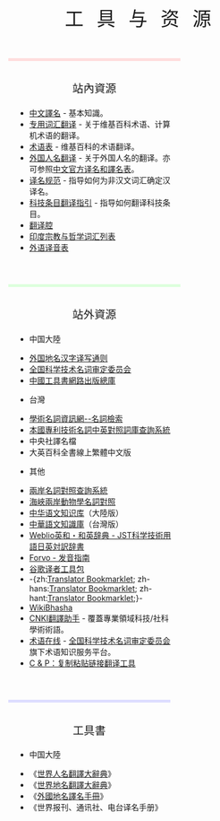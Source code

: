 <div style="width: 100%; margin-top: 10vh; height: fit-content;">

<div style="text-align: center; font-size: 240%; letter-spacing: 0.7em; margin-left: 0.35em;">

工具与资源

</div>

</div>

<div style="font-weight: initial; max-width: 72em; margin: 20px auto 0 auto;">

<div style="float:left; max-width: 20em; margin: 1em; padding: 1em; border-top: 5px solid #fdd;">

<div style="font-size: 140%; text-align: center; margin-bottom: 1em;">

站內資源

</div>

  - [中文譯名](https://zh.wikipedia.org/wiki/中文譯名 "wikilink") - 基本知識。
  - [专用词汇翻译](https://zh.wikipedia.org/wiki/Wikipedia:专用词汇翻译索引 "wikilink") - 关于维基百科术语、计算机术语的翻译。
  - [术语表](https://zh.wikipedia.org/wiki/Wikipedia:术语表 "wikilink") - 维基百科的术语翻译。
  - [外国人名翻译](https://zh.wikipedia.org/wiki/Wikipedia:命名常规#外国人名 "wikilink") - 关于外国人名的翻译。亦可参照[中文官方译名和](https://zh.wikipedia.org/wiki/中文官方译名 "wikilink")[譯名表](https://zh.wikipedia.org/wiki/Wikipedia:譯名表 "wikilink")。
  - [译名规范](https://zh.wikipedia.org/wiki/Wikipedia:译名规范 "wikilink") - 指导如何为非汉文词汇确定汉译名。
  - [科技条目翻译指引](https://zh.wikipedia.org/wiki/Wikipedia:科技条目翻译指引 "wikilink") - 指导如何翻译科技条目。
  - [翻译腔](https://zh.wikipedia.org/wiki/Wikipedia:翻译腔 "wikilink")
  - [印度宗教与哲学词汇列表](../Page/印度宗教与哲学词汇列表.md "wikilink")
  - [外语译音表](https://zh.wikipedia.org/wiki/Wikipedia:外语译音表 "wikilink")

</div>

<div style="float:left; max-width: 20em; margin: 1em; padding: 1em; border-top: 5px solid #dfd;">

<div style="font-size: 140%; text-align: center; margin-bottom: 1em;">

站外資源

</div>

  - 中国大陸

<!-- end list -->

  - [外国地名汉字译写通则](https://zh.wikipedia.org/wiki/:s:外国地名汉字译写通则 "wikilink")
  - [全国科学技术名词审定委员会](http://www.cnctst.cn)
  - [中國工具書網路出版總庫](http://www.gongjushu.cn/refbook/default.aspx)

<!-- end list -->

  - 台灣

<!-- end list -->

  - [學術名詞資訊網--名詞檢索](http://terms.nict.gov.tw/search_b.php)
  - [本國專利技術名詞中英對照詞庫查詢系統](http://paterm.tipo.gov.tw/IPOTechTerm/doIPOTechTermIndex.do)
  - 中央社譯名檔
  - 大英百科全書線上繁體中文版

<!-- end list -->

  - 其他

<!-- end list -->

  - [兩岸名詞對照查詢系統](http://www.terms.org.tw/phrase/query.jsp)
  - [海峽兩岸動物學名詞對照](http://biodiv.sinica.edu.tw/zooldic/search.php)
  - [中华语文知识库](http://www.zhonghuayuwen.org/)（大陸版）
  - [中華語文知識庫](http://chinese-linguipedia.org/)（台灣版）
  - [Weblio英和・和英辞典 - JST科学技術用語日英対訳辞書](http://ejje.weblio.jp/cat/jstkg)
  - [Forvo - 发音指南](http://zh.forvo.com/)
  - [谷歌译者工具包](http://translate.google.com/toolkit/docupload?hl=zh)
  - \-{zh:[Translator Bookmarklet](http://labs.microsofttranslator.com/bookmarklet/); zh-hans:[Translator Bookmarklet](http://www.microsofttranslator.com/bv.aspx?from=&to=zh-chs&a=http://labs.microsofttranslator.com/bookmarklet/); zh-hant:[Translator Bookmarklet](http://www.microsofttranslator.com/bv.aspx?from=&to=zh-cht&a=http://labs.microsofttranslator.com/bookmarklet/);}-
  - [WikiBhasha](http://www.wikibhasha.org/index.htm)
  - [CNKI翻譯助手](http://dict.cnki.net/) - 覆蓋專業領域科技/社科學術術語。
  - [术语在线](http://www.termonline.cn/) - [全国科学技术名词审定委员会](../Page/全国科学技术名词审定委员会.md "wikilink")旗下术语知识服务平台。
  - [C & P：复制粘贴链接翻译工具](http://tools.wmflabs.org/cp/)

</div>

<div style="float:left; max-width: 20em; margin: 1em; padding: 1em; border-top: 5px solid #ddf;">

<div style="font-size: 140%; text-align: center; margin-bottom: 1em;">

工具書

</div>

  - 中国大陸

<!-- end list -->

  - 《[世界人名翻譯大辭典](../Page/世界人名翻譯大辭典.md "wikilink")》
  - 《[世界地名翻譯大辭典](https://zh.wikipedia.org/wiki/世界地名翻譯大辭典 "wikilink")》
  - 《[外國地名譯名手冊](https://zh.wikipedia.org/wiki/外國地名譯名手冊 "wikilink")》
  - 《世界报刊、通讯社、电台译名手册》

</div>

</div>